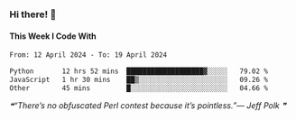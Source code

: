 ### Hi there! 👋

#### This Week I Code With
<!--START_SECTION:waka-->

```txt
From: 12 April 2024 - To: 19 April 2024

Python       12 hrs 52 mins  ███████████████████▓░░░░░   79.02 %
JavaScript   1 hr 30 mins    ██▒░░░░░░░░░░░░░░░░░░░░░░   09.26 %
Other        45 mins         █░░░░░░░░░░░░░░░░░░░░░░░░   04.66 %
```

<!--END_SECTION:waka-->

<!--STARTS_HERE_QUOTE_README-->
<i>❝“There’s no obfuscated Perl contest because it’s pointless.”— Jeff Polk   ❞</i>
<!--ENDS_HERE_QUOTE_README-->
